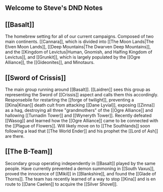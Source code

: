## Welcome to Steve's DND Notes


## [[Basalt]]
The homebrew setting for all of our current campaigns. Composed of two main continents. [[Cannara]], which is divided into [[The Moon Lands|The Elven Moon Lands]], [[Deep Mountains|The Dwarven Deep Mountains]], and the [[Kingdom of Levictus|Human, Gnomish, and Halfing Kingdom of Levictus]], and [[Grunkit]], which is largely populated by the [[Ogre Alliance]], the [[Gideonites]], and Minotaurs.

## [[Sword of Crissis]]
The main group running around [[Basalt]]. [[Laidren]] sees this group as representing the Sword of [[Crissis]] aspect and calls them this accordingly. Responsebile for restarting the [[forge of twilight]], preventing a [[Kina|Kinan]] death cult from attacking [[Dane Lyvial]], exposing [[Zinna]] as a hag, destroying all three "grandmothers" of the [[Ogre Alliance]] and hallowing [[Turnadin Tower]] and [[Wyneryth Tower]]. Recently defeated [[Wasog]] and learned how the [[Ogre Alliance]] came to be connected with the [[Plague of Flowers]]. Will likely move on to [[The Southlands]] soon following a lead that [[The World Ender]] and his prophet the [[Lord of Ash]] are there.

## [[The B-Team]]
Secondary group operating independently in [[Basalt]] played by the same people. Have currently prevented a demon summoning in [[South Vaxus]], proved the innocence of [[Mikil]] in [[Blankshire]], and found the [[Glade of Thorns]].
The team has recently learned of a way to stop [[Kina]] and is en route to [[Dane Caelen]] to acquire the [[Silver Shovel]].
